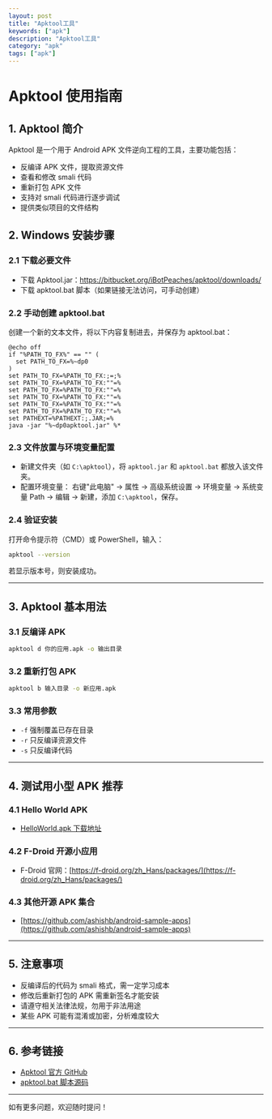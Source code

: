 ```yaml
---
layout: post
title: "Apktool工具"
keywords: ["apk"]
description: "Apktool工具"
category: "apk"
tags: ["apk"]
---
```


# Apktool 使用指南

## 1. Apktool 简介

Apktool 是一个用于 Android APK 文件逆向工程的工具，主要功能包括：

- 反编译 APK 文件，提取资源文件
- 查看和修改 smali 代码
- 重新打包 APK 文件
- 支持对 smali 代码进行逐步调试
- 提供类似项目的文件结构

## 2. Windows 安装步骤

### 2.1 下载必要文件
- 下载 Apktool.jar：https://bitbucket.org/iBotPeaches/apktool/downloads/
- 下载 apktool.bat 脚本（如果链接无法访问，可手动创建）

### 2.2 手动创建 apktool.bat
创建一个新的文本文件，将以下内容复制进去，并保存为 apktool.bat：

```batch
@echo off
if "%PATH_TO_FX%" == "" (
  set PATH_TO_FX=%~dp0
)
set PATH_TO_FX=%PATH_TO_FX:;=;%
set PATH_TO_FX=%PATH_TO_FX:""=%
set PATH_TO_FX=%PATH_TO_FX:""=%
set PATH_TO_FX=%PATH_TO_FX:""=%
set PATH_TO_FX=%PATH_TO_FX:""=%
set PATH_TO_FX=%PATH_TO_FX:""=%
set PATHEXT=%PATHEXT:;.JAR;=%
java -jar "%~dp0apktool.jar" %*
```

### 2.3 文件放置与环境变量配置

- 新建文件夹（如 `C:\apktool`），将 `apktool.jar` 和 `apktool.bat` 都放入该文件夹。
- 配置环境变量：
  右键"此电脑" → 属性 → 高级系统设置 → 环境变量 → 系统变量 Path → 编辑 → 新建，添加 `C:\apktool`，保存。

### 2.4 验证安装

打开命令提示符（CMD）或 PowerShell，输入：

```bash
apktool --version
```
若显示版本号，则安装成功。

---

## 3. Apktool 基本用法

### 3.1 反编译 APK

```bash
apktool d 你的应用.apk -o 输出目录
```

### 3.2 重新打包 APK

```bash
apktool b 输入目录 -o 新应用.apk
```

### 3.3 常用参数

- `-f` 强制覆盖已存在目录
- `-r` 只反编译资源文件
- `-s` 只反编译代码

---

## 4. 测试用小型 APK 推荐

### 4.1 Hello World APK

- [HelloWorld.apk 下载地址](https://github.com/ashishb/android-sample-apps/raw/master/HelloWorld/HelloWorld.apk)

### 4.2 F-Droid 开源小应用

- F-Droid 官网：[https://f-droid.org/zh_Hans/packages/](https://f-droid.org/zh_Hans/packages/)

### 4.3 其他开源 APK 集合

- [https://github.com/ashishb/android-sample-apps](https://github.com/ashishb/android-sample-apps)

---

## 5. 注意事项

- 反编译后的代码为 smali 格式，需一定学习成本
- 修改后重新打包的 APK 需重新签名才能安装
- 请遵守相关法律法规，勿用于非法用途
- 某些 APK 可能有混淆或加密，分析难度较大

---

## 6. 参考链接

- [Apktool 官方 GitHub](https://github.com/iBotPeaches/Apktool)
- [apktool.bat 脚本源码](https://github.com/iBotPeaches/Apktool/blob/master/scripts/windows/apktool.bat)

---

如有更多问题，欢迎随时提问！
